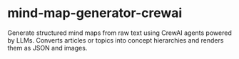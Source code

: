 # mind-map-generator-crewai
Generate structured mind maps from raw text using CrewAI agents powered by LLMs. Converts articles or topics into concept hierarchies and renders them as JSON and images.
